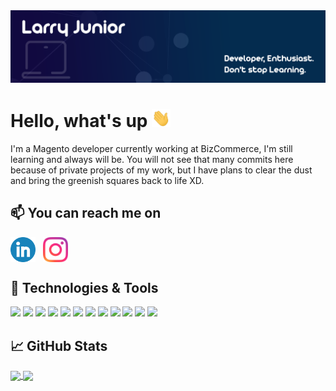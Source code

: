 <img src="https://github.com/LarryJunior21/larryjunior21/blob/2f3a3ea7c3c2697ce77907f8b4b08f00b1d58d74/header.png">

# Hello, what's up <img src="https://github.com/LarryJunior21/larryjunior21/blob/911881bbf0af88d8688a0d166b67adfa8ed8d366/wave.gif" width="30px">
I'm a Magento developer currently working at BizCommerce, I'm still learning and always will be. You will not see that many commits here because of private projects of my work, but I have plans to clear the dust and bring the greenish squares back to life XD.

## 📫 You can reach me on
<p align="left">
<a href="https://linkedin.com/in/larryjunior2121" target="blank"><img align="center" src="https://github.com/LarryJunior21/larryjunior21/blob/27de4d91885a22555f813ee427cba1cce2bcedca/linkedin.png" alt="larryjunior2121" height="40" width="40" /></a>
&nbsp;
<a href="https://instagram.com/larejuno" target="blank"><img align="center" src="https://github.com/LarryJunior21/larryjunior21/blob/446345a5031baafb5b11290a4cf3b99405eb580e/instagram.png" alt="larejuno" height="40" width="40" /></a>
</p>

## 🔧 Technologies & Tools
![](https://img.shields.io/badge/OS-Linux-informational?style=flat&logo=linux&logoColor=white&color=110940)
![](https://img.shields.io/badge/IDE-PhpStorm-informational?style=flat&logo=phpstorm&logoColor=white&color=110940)
![](https://img.shields.io/badge/Code-Php-informational?style=flat&logo=php&logoColor=white&color=110940)
![](https://img.shields.io/badge/Code-JavaScript-informational?style=flat&logo=javascript&logoColor=white&color=110940)
![](https://img.shields.io/badge/Code-Magento-informational?style=flat&logo=magento&logoColor=white&color=110940)
![](https://img.shields.io/badge/Code-React_Native-informational?style=flat&logo=react&logoColor=white&color=110940)
![](https://img.shields.io/badge/Shell-Bash-informational?style=flat&logo=gnu-bash&logoColor=white&color=110940)
![](https://img.shields.io/badge/Tools-MySQL-informational?style=flat&logo=mysql&logoColor=white&color=110940)
![](https://img.shields.io/badge/Tools-MariaDB-informational?style=flat&logo=mariadb&logoColor=white&color=110940)
![](https://img.shields.io/badge/Tools-Docker-informational?style=flat&logo=docker&logoColor=white&color=110940)
![](https://img.shields.io/badge/Tools-Composer-informational?style=flat&logo=composer&logoColor=white&color=110940)
![](https://img.shields.io/badge/Agile-Azure_DevOps-informational?style=flat&logo=azuredevops&logoColor=white&color=110940)

## &#x1f4c8; GitHub Stats
<a href="https://github.com/LarryJunior21/LarryJunior21">
  <img align="center" src="https://github-readme-stats.vercel.app/api/top-langs?username=larryjunior21&hide=html,less&show_icons=true&locale=en&theme=algolia" />
</a>

<a href="https://github.com/LarryJunior21/LarryJunior21">
  <img align="center" src="https://github-readme-stats.vercel.app/api?username=larryjunior21&show_icons=true&theme=algolia" />
</a> 


[1.1]: https://github.com/LarryJunior21/larryjunior21/blob/dfac4a39ee5524218ad88d24c8f59b1beeee45ae/linkedin.png
[1]: https://www.linkedin.com/in/larryjunior2121/
